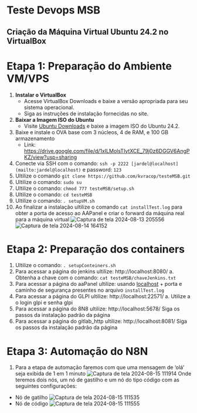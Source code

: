 # Teste Devops MSB

## Criação da Máquina Virtual Ubuntu 24.2 no VirtualBox

# Etapa 1: **Preparação do Ambiente VM/VPS**
1. **Instalar o VirtualBox**
    - Acesse VirtualBox Downloads e baixe a versão apropriada para seu sistema operacional.
    - Siga as instruções de instalação fornecidas no site.
2. **Baixar a Imagem ISO do Ubuntu**
    - Visite [Ubuntu Downloads](https://ubuntu.com/download/desktop) e baixe a imagem ISO do Ubuntu 24.2.
3. Baixe  e instale o OVA base com 3 núcleos, 4 de RAM, e 100 GB armazenamento
    - Link: https://drive.google.com/file/d/1xILMolsTIytXCE_79j0z6DGGV6AngPKZ/view?usp=sharing
4. Conecte via SSH com o comando: `ssh -p 2222 [jardel@localhost](mailto:jardel@localhost)` e password: `123`
5. Ultilize o comando `git clone https://github.com/kvracop/testeMSB.git` 
6. Ultilize o comando: `sudo su`
7. Ultilize o comando: `chmod 777 testeMSB/setup.sh`
8. Ultilize o comando:  `cd testeMSB`
9. Ultilize o comando:  `. setupVM.sh`
10. Ao finalizar a instalação ultilize o comando `cat installTest.log` para obter a porta de acesso ao AAPanel e criar o forward da máquina real para a máquina virtual
    ![Captura de tela 2024-08-13 205556](https://github.com/user-attachments/assets/31c11386-e9ab-4b65-8024-10f174476e50)
    ![Captura de tela 2024-08-14 164152](https://github.com/user-attachments/assets/d71e49bd-2658-4043-8aac-ea5dbea1ffac)
# Etapa 2: **Preparação dos containers**
1. Ultilize o comando:  `. setupConteiners.sh`
2. Para acessar a página do jenkins ultilize: http://localhost:8080/
   a. Obtenha a chave  com o comando: `cat testeMSB/chaveJenkins.txt`
3. Para acessar a página do aaPanel ultilize: usando [localhost](http://localhost) + porta e caminho de segurança presentes no arquivo `installTest.log`
4. Para acessar a página do GLPI ultilize: http://localhost:22571/
   a. Utilize a o login glpi e senha glpi
5. Para acessar a página do 8N8 ultilize:  http://localhost:5678/
   Siga os passos da instalação padrão da página
6. Para acessar a página do gitlab_http ultilize: http://localhost:8081/
   Siga os passos da instalação padrão da página
# Etapa 3: Automação do N8N
1. Para a etapa de automação faremos com que uma mensagem de ‘olá’ seja exibida de 1 em 1 minuto
![Captura de tela 2024-08-15 111914](https://github.com/user-attachments/assets/b5ba5139-7dcf-4035-ac32-e5a5864b2d92)
Onde teremos dois nós, um nó de gastilho e um nó do tipo código com as seguintes configurações:
- Nó de gatilho
  ![Captura de tela 2024-08-15 111535](https://github.com/user-attachments/assets/e918e5cf-ac34-4daa-b6dc-e64a0ff92c20)
- Nó de código
  ![Captura de tela 2024-08-15 111555](https://github.com/user-attachments/assets/7afa11cf-8cd1-410e-91ce-8582fc6a8410)
